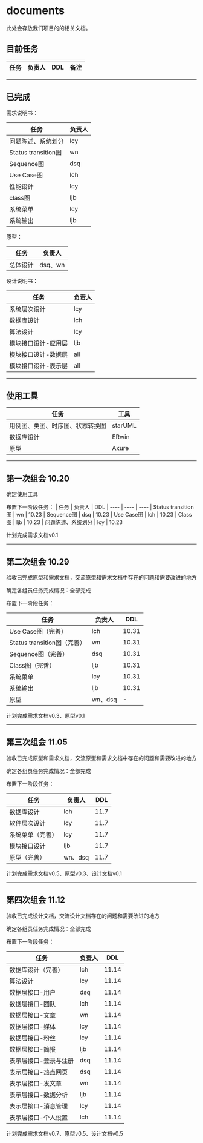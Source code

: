 # documents
此处会存放我们项目的的相关文档。

## 目前任务
|  任务   | 负责人 | DDL | 备注
|  ----  | ----  | ----| ----

----
## 已完成

需求说明书：

|  任务   | 负责人 
|  ----  | ----  
| 问题陈述、系统划分 | lcy | 
| Status transition图 | wn  
| Sequence图  | dsq 
| Use Case图 | lch 
| 性能设计 | lcy 
| class图 | ljb  
| 系统菜单 | lcy 
| 系统输出 | ljb 

原型：

|  任务   | 负责人 
|  ----  | ----  
| 总体设计 | dsq、wn | 

设计说明书：

|  任务   | 负责人 
|  ----  | ----  
| 系统层次设计 | lcy | 
| 数据库设计 | lch  
| 算法设计  | lcy 
| 模块接口设计-应用层 | ljb 
| 模块接口设计-数据层 | all 
| 模块接口设计-表示层 | all 

----
## 使用工具
| 任务 | 工具
| ---- | ----
| 用例图、类图、时序图、状态转换图 | starUML
| 数据库设计 | ERwin
| 原型 | Axure

----
## 第一次组会 10.20
确定使用工具

布置下一阶段任务：
|  任务   | 负责人 | DDL 
|  ----  | ----  | ----
| Status transition图 | wn | 10.23
| Sequence图  | dsq | 10.23
| Use Case图 | lch | 10.23
| Class图 | ljb | 10.23
| 问题陈述、系统划分 | lcy | 10.23

计划完成需求文档v0.1

----
## 第二次组会 10.29

验收已完成原型和需求文档，交流原型和需求文档中存在的问题和需要改进的地方

确定各组员任务完成情况：全部完成

布置下一阶段任务：

|  任务   | 负责人 | DDL 
|  ----  | ----  | ----
| Use Case图（完善） | lch | 10.31
| Status transition图（完善） | wn | 10.31
| Sequence图（完善）| dsq | 10.31
| Class图（完善） | ljb | 10.31
| 系统菜单 | lcy | 10.31
| 系统输出 | ljb | 10.31
| 原型  | wn、dsq | - 

计划完成需求文档v0.3、原型v0.1

----
## 第三次组会 11.05

验收已完成原型和需求文档，交流原型和需求文档中存在的问题和需要改进的地方

确定各组员任务完成情况：全部完成

布置下一阶段任务：

|  任务   | 负责人 | DDL 
|  ----  | ----  | ----
| 数据库设计 | lch | 11.7
| 软件层次设计 | lcy | 11.7
| 系统菜单（完善） | lcy | 11.7
| 模块接口设计 | ljb | 11.7
| 原型（完善） | wn、dsq | 11.7

计划完成需求文档v0.5、原型v0.3、设计文档v0.1

----
## 第四次组会 11.12

验收已完成设计文档，交流设计文档存在的问题和需要改进的地方

确定各组员任务完成情况：全部完成

布置下一阶段任务：

|  任务   | 负责人 | DDL 
|  ----  | ----  | ----
| 数据库设计（完善） | lch | 11.14
| 算法设计 | lcy | 11.14
| 数据层接口-用户 | dsq | 11.14
| 数据层接口-团队 | lch | 11.14
| 数据层接口-文章 | wn | 11.14
| 数据层接口-媒体 | lcy | 11.14
| 数据层接口-粉丝 | lcy | 11.14
| 数据层接口-简报 | ljb | 11.14
| 表示层接口-登录与注册 | dsq | 11.14
| 表示层接口-热点网页 | dsq | 11.14
| 表示层接口-发文章 | wn | 11.14
| 表示层接口-数据分析 | ljb | 11.14
| 表示层接口-消息管理 | lcy | 11.14
| 表示层接口-个人设置 | lch | 11.14

计划完成需求文档v0.7、原型v0.5、设计文档v0.5
